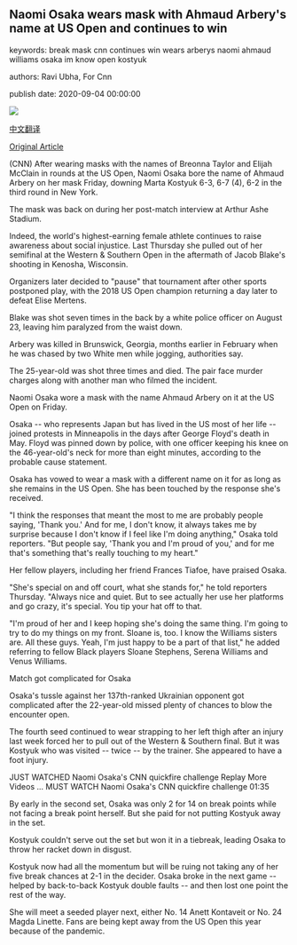 ## Naomi Osaka wears mask with Ahmaud Arbery's name at US Open and continues to win

keywords: break mask cnn continues win wears arberys naomi ahmaud williams osaka im know open kostyuk

authors: Ravi Ubha, For Cnn

publish date: 2020-09-04 00:00:00

![](https://cdn.cnn.com/cnnnext/dam/assets/200904195614-osaka-super-tease.jpg)

[中文翻译](Naomi%20Osaka%20wears%20mask%20with%20Ahmaud%20Arbery%27s%20name%20at%20US%20Open%20and%20continues%20to%20win_zh.md)

[Original Article](https://edition.cnn.com/2020/09/04/tennis/us-open-naomi-osaka-tennis-day-5-spt-intl/index.html)

(CNN) After wearing masks with the names of Breonna Taylor and Elijah McClain in rounds at the US Open, Naomi Osaka bore the name of Ahmaud Arbery on her mask Friday, downing Marta Kostyuk 6-3, 6-7 (4), 6-2 in the third round in New York.

The mask was back on during her post-match interview at Arthur Ashe Stadium.

Indeed, the world's highest-earning female athlete continues to raise awareness about social injustice. Last Thursday she pulled out of her semifinal at the Western & Southern Open in the aftermath of Jacob Blake's shooting in Kenosha, Wisconsin.

Organizers later decided to "pause" that tournament after other sports postponed play, with the 2018 US Open champion returning a day later to defeat Elise Mertens.

Blake was shot seven times in the back by a white police officer on August 23, leaving him paralyzed from the waist down.

Arbery was killed in Brunswick, Georgia, months earlier in February when he was chased by two White men while jogging, authorities say.

The 25-year-old was shot three times and died. The pair face murder charges along with another man who filmed the incident.

Naomi Osaka wore a mask with the name Ahmaud Arbery on it at the US Open on Friday.

Osaka -- who represents Japan but has lived in the US most of her life -- joined protests in Minneapolis in the days after George Floyd's death in May. Floyd was pinned down by police, with one officer keeping his knee on the 46-year-old's neck for more than eight minutes, according to the probable cause statement.

Osaka has vowed to wear a mask with a different name on it for as long as she remains in the US Open. She has been touched by the response she's received.

"I think the responses that meant the most to me are probably people saying, 'Thank you.' And for me, I don't know, it always takes me by surprise because I don't know if I feel like I'm doing anything," Osaka told reporters. "But people say, 'Thank you and I'm proud of you,' and for me that's something that's really touching to my heart."

Her fellow players, including her friend Frances Tiafoe, have praised Osaka.

"She's special on and off court, what she stands for," he told reporters Thursday. "Always nice and quiet. But to see actually her use her platforms and go crazy, it's special. You tip your hat off to that.

"I'm proud of her and I keep hoping she's doing the same thing. I'm going to try to do my things on my front. Sloane is, too. I know the Williams sisters are. All these guys. Yeah, I'm just happy to be a part of that list," he added referring to fellow Black players Sloane Stephens, Serena Williams and Venus Williams.

Match got complicated for Osaka

Osaka's tussle against her 137th-ranked Ukrainian opponent got complicated after the 22-year-old missed plenty of chances to blow the encounter open.

The fourth seed continued to wear strapping to her left thigh after an injury last week forced her to pull out of the Western & Southern final. But it was Kostyuk who was visited -- twice -- by the trainer. She appeared to have a foot injury.

JUST WATCHED Naomi Osaka's CNN quickfire challenge Replay More Videos ... MUST WATCH Naomi Osaka's CNN quickfire challenge 01:35

By early in the second set, Osaka was only 2 for 14 on break points while not facing a break point herself. But she paid for not putting Kostyuk away in the set.

Kostyuk couldn't serve out the set but won it in a tiebreak, leading Osaka to throw her racket down in disgust.

Kostyuk now had all the momentum but will be ruing not taking any of her five break chances at 2-1 in the decider. Osaka broke in the next game -- helped by back-to-back Kostyuk double faults -- and then lost one point the rest of the way.

She will meet a seeded player next, either No. 14 Anett Kontaveit or No. 24 Magda Linette. Fans are being kept away from the US Open this year because of the pandemic.